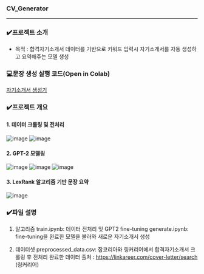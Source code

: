 ### CV_Generator
-------------------------------------------------------------------------------------------------------
### ✔️프로젝트 소개
- 목적 : 합격자기소개서 데이터를 기반으로 키워드 입력시 자기소개서를 자동 생성하고 요약해주는 모델 생성

### 💻문장 생성 실행 코드(Open in Colab)
[자기소개서 생성기](https://colab.research.google.com/drive/1D5DCA-ulr_J_h6H12ZgcotHRfmIzSOBA?usp=sharing)

### ✔️프로젝트 개요
#### 1. 데이터 크롤링 및 전처리
![image](https://user-images.githubusercontent.com/80508535/152725185-3588f990-b30d-4004-88fd-8f157de86fd2.png)
![image](https://user-images.githubusercontent.com/80508535/152725200-fbc4a590-cf12-4fbd-a085-b274fc64fdaa.png)

#### 2. GPT-2 모델링
![image](https://user-images.githubusercontent.com/80508535/152725250-a1b7a308-0cb2-47a4-90eb-593c9cc26b69.png)
![image](https://user-images.githubusercontent.com/80508535/152725255-9ce89659-3a82-429b-b2c5-d266895af000.png)
![image](https://user-images.githubusercontent.com/80508535/152725319-d3c82fda-fcc3-4b4c-b54d-5b5556e98c68.png)

#### 3. LexRank 알고리즘 기반 문장 요약
![image](https://user-images.githubusercontent.com/80508535/152725290-94c3492a-fdeb-4bf3-8e5a-52e4ab0960a8.png)


### ✔️파일 설명
1. 알고리즘
train.ipynb: 데이터 전처리 및 GPT2 fine-tuning
generate.ipynb: fine-tuning을 완료한 모델을 불러와 새로운 자기소개서 생성

2. 데이터셋
preprocessed_data.csv: 잡코리아와 링커리어에서 합격자기소개서 크롤링 후 전처리 완료한 데이터
출처 : https://linkareer.com/cover-letter/search (링커리어)
